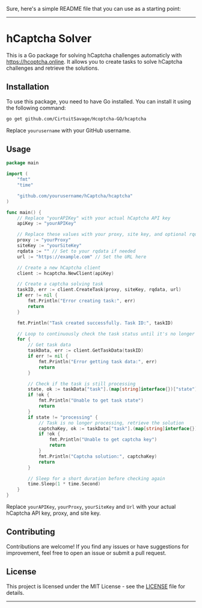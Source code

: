 Sure, here's a simple README file that you can use as a starting point:

---

# hCaptcha Solver

This is a Go package for solving hCaptcha challenges automaticly with https://hcoptcha.online. It allows you to create tasks to solve hCaptcha challenges and retrieve the solutions.

## Installation

To use this package, you need to have Go installed. You can install it using the following command:

```bash
go get github.com/CirtuitSavage/Hcoptcha-GO/hcaptcha
```

Replace `yourusername` with your GitHub username.

## Usage

```go
package main

import (
	"fmt"
	"time"

	"github.com/yourusername/hCaptcha/hcaptcha"
)

func main() {
	// Replace "yourAPIKey" with your actual hCaptcha API key
	apiKey := "yourAPIKey"

	// Replace these values with your proxy, site key, and optional rqdata
	proxy := "yourProxy"
	siteKey := "yourSiteKey"
	rqdata := "" // Set to your rqdata if needed
	url := "https://example.com" // Set the URL here

	// Create a new hCaptcha client
	client := hcaptcha.NewClient(apiKey)

	// Create a captcha solving task
	taskID, err := client.CreateTask(proxy, siteKey, rqdata, url)
	if err != nil {
		fmt.Println("Error creating task:", err)
		return
	}

	fmt.Println("Task created successfully. Task ID:", taskID)

	// Loop to continuously check the task status until it's no longer processing
	for {
		// Get task data
		taskData, err := client.GetTaskData(taskID)
		if err != nil {
			fmt.Println("Error getting task data:", err)
			return
		}

		// Check if the task is still processing
		state, ok := taskData["task"].(map[string]interface{})["state"].(string)
		if !ok {
			fmt.Println("Unable to get task state")
			return
		}
		if state != "processing" {
			// Task is no longer processing, retrieve the solution
			captchaKey, ok := taskData["task"].(map[string]interface{})["captcha_key"].(string)
			if !ok {
				fmt.Println("Unable to get captcha key")
				return
			}
			fmt.Println("Captcha solution:", captchaKey)
			return
		}

		// Sleep for a short duration before checking again
		time.Sleep(1 * time.Second)
	}
}
```

Replace `yourAPIKey`, `yourProxy`, `yourSiteKey` and `Url` with your actual hCaptcha API key, proxy, and site key.

## Contributing

Contributions are welcome! If you find any issues or have suggestions for improvement, feel free to open an issue or submit a pull request.

## License

This project is licensed under the MIT License - see the [LICENSE](LICENSE) file for details.

---
